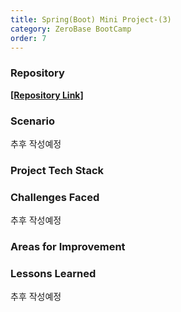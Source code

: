 ```yaml
---
title: Spring(Boot) Mini Project-(3)
category: ZeroBase BootCamp
order: 7
---
```

### Repository

[**[Repository Link]**](https://github.com/HyunsooZo/stockDividend.git)

### Scenario

추후 작성예정

### Project Tech Stack

<div class="content-box">

</div>

### Challenges Faced

추후 작성예정

### Areas for Improvement   

### Lessons Learned

추후 작성예정
